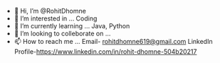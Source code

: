 - 👋 Hi, I’m @RohitDhomne
- 👀 I’m interested in ... Coding
- 🌱 I’m currently learning ... Java, Python
- 💞️ I’m looking to colleborate on ...
- 📫 How to reach me ... 
Email- rohitdhomne619@gmail.com
LinkedIn Profile-https://www.linkedin.com/in/rohit-dhomne-504b20217

<!---
RohitDhomne/RohitDhomne is a ✨ special ✨ repository because its `README.md` (this file) appears on your GitHub profile.
You can click the Preview link to take a look at your changes.
--->
